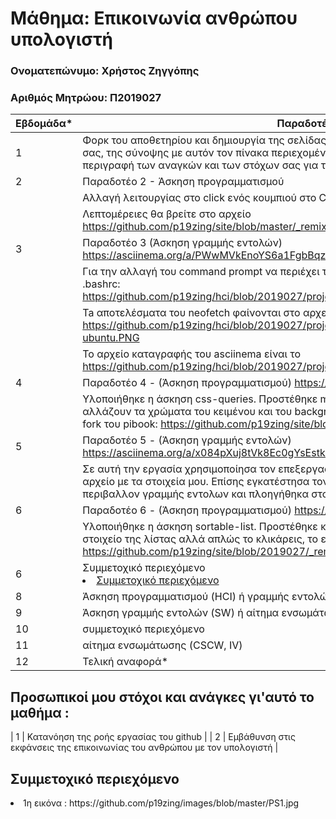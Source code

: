 # Μάθημα: Επικοινωνία ανθρώπου υπολογιστή

### Ονοματεπώνυμο: Χρήστος Ζηγγόπης
### Αριθμός Μητρώου: Π2019027


| Εβδομάδα* | Παραδοτέο |
| --- | --- |
| 1 | Φορκ του αποθετηρίου και δημιουργία της σελίδας της αναφοράς με τα προσωπικά στοιχεία σας, της σύνοψης με αυτόν τον πίνακα περιεχομένων, και συγγραφή της εισαγωγής με περιγραφή των αναγκών και των στόχων σας για το αντίστοιχο μάθημα* |
| 2 | Παραδοτέο 2  - Άσκηση προγραμματισμού 
|   | Αλλαγή λειτουργίας στο click ενός κουμπιού στο CodePen |
|   | Λεπτομέρειες θα βρείτε στο αρχείο https://github.com/p19zing/site/blob/master/_remix/button.md και το [CodePen link](https://codepen.io/p19zing/pen/bGeeevB '[CodePen link')  |
| 3 | Παραδοτέο 3 (Άσκηση γραμμής εντολών) https://asciinema.org/a/PWwMVkEnoYS6a1FgbBqzuoXSO|
|   |  Για την αλλαγή του command prompt να περιέχει τον ΑΜ, άλλαξα την μεταβλητή PS1 του .bashrc: https://github.com/p19zing/hci/blob/2019027/projects/2019027/paradoteo3/bashrc|
|   | Ta αποτελέσματα του neofetch φαίνονται στο αρχείο https://github.com/p19zing/hci/blob/2019027/projects/2019027/paradoteo3/neofetch-ubuntu.PNG|
|   | Το αρχείο καταγραφής του asciinema είναι το https://github.com/p19zing/hci/blob/2019027/projects/2019027/paradoteo3/paradoteo3.rec |
| 4 | Παραδοτέο 4 - (Άσκηση προγραμματισμού) https://codepen.io/p19zing/pen/ZEOoeGB |
|   | Υλοποιήθηκε η άσκηση css-queries. Προστέθηκε media query για μέγεθος 1200px και αλλάζουν τα χρώματα του κειμένου και του background ανάλογα με το μέγεθος. link στο fork του pibook: https://github.com/p19zing/site/blob/2019027/_remix/css-queries.md |
| 5 | Παραδοτέο 5 - (Άσκηση γραμμής εντολών) https://asciinema.org/a/x084pXuj8tVk8Ec0gYsEstkei |
|   | Σε αυτή την εργασία χρησιμοποίησα τον επεξεργαστή κειμένου vim για να δημιουργήσω ένα αρχείο με τα στοιχεία μου. Επίσης εγκατέστησα τον file manager 'ranger' που τρεχει σε περιβαλλον γραμμής εντολων και πλοηγήθηκα στο συστημα αρχειων |
| 6 | Παραδοτέο 6 - (Άσκηση προγραμματισμού) https://codepen.io/p19zing/pen/KKMEexb |
|   | Υλοποιήθηκε η άσκηση sortable-list. Προστέθηκε κώδικας jQuery ο οποίος αν δεν σύρεις ένα στοιχείο της λίστας αλλά απλώς το κλικάρεις, το εξαφανίζει. link στο fork του pibook: https://github.com/p19zing/site/blob/2019027/_remix/sortable-list.md |
| 6 | Συμμετοχικό περιεχόμενο <li><a href="#Συμμετοχικό περιεχόμενο"></span> <span class="toctext">Συμμετοχικό περιεχόμενο</span></a> |
| 8 | Άσκηση προγραμματισμού (HCI) ή γραμμής εντολών (SW) |
| 9 | Άσκηση γραμμής εντολών (SW) ή αίτημα ενσωμάτωσης (CSCW, IV) |
| 10 | συμμετοχικό περιεχόμενο |
| 11 | αίτημα ενσωμάτωσης (CSCW, IV) |
| 12 | Τελική αναφορά* |

## Προσωπικοί μου στόχοι και ανάγκες γι'αυτό το μαθήμα :
| 1 | Κατανόηση της ροής εργασίας του github |
| 2 | Εμβάθυνση στις εκφάνσεις της επικοινωνίας του ανθρώπου με τον υπολογιστή |

<h2><span id="Συμμετοχικό περιεχόμενο">Συμμετοχικό περιεχόμενο</span></h2>
    <li>1η εικόνα : https://github.com/p19zing/images/blob/master/PS1.jpg
